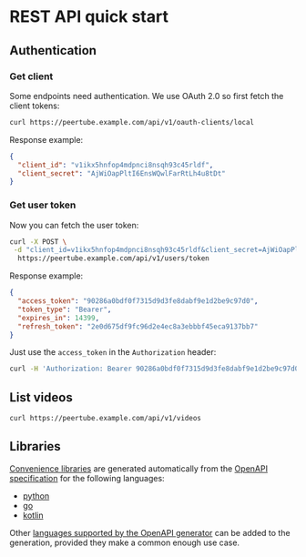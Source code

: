# REST API quick start

## Authentication

### Get client

Some endpoints need authentication. We use OAuth 2.0 so first fetch the client tokens:

```bash
curl https://peertube.example.com/api/v1/oauth-clients/local
```

Response example:

```json
{
  "client_id": "v1ikx5hnfop4mdpnci8nsqh93c45rldf",
  "client_secret": "AjWiOapPltI6EnsWQwlFarRtLh4u8tDt"
}
```

### Get user token

Now you can fetch the user token:

```bash
curl -X POST \
 -d "client_id=v1ikx5hnfop4mdpnci8nsqh93c45rldf&client_secret=AjWiOapPltI6EnsWQwlFarRtLh4u8tDt&grant_type=password&response_type=code&username=your_user&password=your_password" \
  https://peertube.example.com/api/v1/users/token
```

Response example:

```json
{
  "access_token": "90286a0bdf0f7315d9d3fe8dabf9e1d2be9c97d0",
  "token_type": "Bearer",
  "expires_in": 14399,
  "refresh_token": "2e0d675df9fc96d2e4ec8a3ebbbf45eca9137bb7"
}
```

Just use the `access_token` in the `Authorization` header:

```bash
curl -H 'Authorization: Bearer 90286a0bdf0f7315d9d3fe8dabf9e1d2be9c97d0' https://peertube.example.com/api/v1/jobs/completed
```


## List videos

```bash
curl https://peertube.example.com/api/v1/videos
```

## Libraries

[Convenience libraries](https://framagit.org/framasoft/peertube/clients) are generated automatically from the [OpenAPI specification](https://github.com/Chocobozzz/PeerTube/blob/develop/support/doc/api/openapi.yaml) for the following languages:

- [python](https://framagit.org/framasoft/peertube/clients/python)
- [go](https://framagit.org/framasoft/peertube/clients/go)
- [kotlin](https://framagit.org/framasoft/peertube/clients/kotlin)

Other [languages supported by the OpenAPI generator](https://openapi-generator.tech/docs/generators/#client-generators) can be added to the generation, provided they make a common enough use case.
